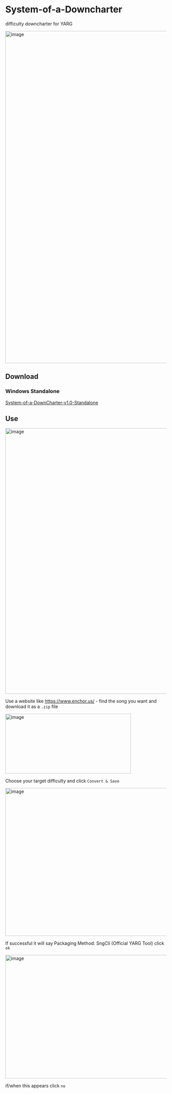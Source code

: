 # System-of-a-Downcharter
difficulty downcharter for YARG

<img width="1530" height="1033" alt="image" src="https://github.com/user-attachments/assets/122dcfdb-6e23-4394-9e44-6575b1cab740" />

## Download


### Windows Standalone 

[System-of-a-DownCharter-v1.0-Standalone](https://github.com/ymode/System-of-a-Downcharter/releases/download/v1.0/System-of-a-DownCharter-v1.0-Standalone.zip)

## Use

<img width="1636" height="826" alt="image" src="https://github.com/user-attachments/assets/faae49d7-a956-4ddd-8120-f2931ff9b48e" />


Use a website like https://www.enchor.us/ - find the song you want and download it as a `.zip` file

<img width="392" height="186" alt="image" src="https://github.com/user-attachments/assets/a7fe158b-6af4-416b-929a-50116533083f" />

Choose your target difficulty and click `Convert & Save`

<img width="536" height="460" alt="image" src="https://github.com/user-attachments/assets/91743d4c-7122-47f5-b7ff-b3bbe45f8e18" />

If successful it will say Packaging Method: SngCli (Official YARG Tool)  click `ok`


<img width="567" height="384" alt="image" src="https://github.com/user-attachments/assets/cf6a6f36-53d6-4d7c-87e8-95521fc3abdd" />

if/when this appears click `no`
